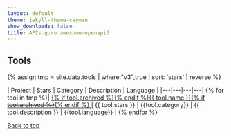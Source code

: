```yaml
---
layout: default
theme: jekyll-theme-cayman
show_downloads: false
title: APIs.guru awesome-openapi3
---
```


## Tools

{% assign tmp = site.data.tools | where:"v3",true | sort: 'stars' | reverse %}

| Project | Stars | Category | Description | Language |
|---|---|---|---|
{% for tool in tmp %}| <a href="{{ tool.github }}" data-json="{{ tool | jsonify | url_encode }}"> {% if tool.archived %}~~{% endif %}{{ tool.name }}{% if tool.archived %}~~{% endif %} </a> | {{ tool.stars }} | {{tool.category}} | {{ tool.description }} | {{tool.language}} |
{% endfor %}

<a href="#">Back to top</a>

<script type="application/ld+json">
    {
      "@context": "http://schema.org",
      "@type": "ItemList",
      "url": "https://apis.guru/awesome-openapi3/top100.html",
      "numberOfItems": "{{ tmp | size }}",
      "itemListElement": [
{% for tool in tmp %}
        {
          "@type": "Product",
          "name": "{{tool.name}}",
          "position": "{{ forloop.index }}",
          "productId": "{{tool.name}}",
          "description": "{{tool.description}}",
          {% if tool.github %}"url": "{{tool.github}}",{% endif %}
          "logo": "{{tool.logo}}",
          "category": "{{tool.category}}"
        },
{% endfor %}
        {}
      ]
    }
</script>

<script src="https://unpkg.com/tippy.js@3/dist/tippy.all.min.js"></script>
<script src="https://cdnjs.cloudflare.com/ajax/libs/zepto/1.2.0/zepto.min.js"></script>

<script type="text/javascript">
  $(document).ready(function(){
    $('a').each(function(i,e){
        if ($(e).data('json')) {
            var d = JSON.parse(decodeURIComponent($(e).data('json')));
            tippy(e,{ content: d.watch+' watchers, '+d.forks+' forks and '+d.issues+' issues. License: '+d.license });
        }
    });
  });
</script>
